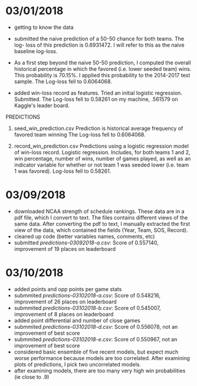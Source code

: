 03/01/2018
===============================================================================
-  getting to know the data

-  submitted the naive prediction of a 50-50 chance for both teams. The log-
loss of this prediction is 0.6931472. I will refer to this as the naive 
baseline log-loss.

-  As a first step beyond the naive 50-50 prediction, I computed the overall 
historical percentage in which the favored (i.e. lower seeded team) wins. This 
probability is 70.15%. I applied this probability to the 2014-2017 test sample. 
The Log-loss fell to 0.6064068.

-  added win-loss record as features. Tried an initial logistic regression.
Submitted. The Log-loss fell to 0.58261 on my machine, .561579 on  Kaggle's 
leader board.

PREDICTIONS
1. seed_win_prediction.csv
Prediction is historical average frequency of favored team winning
The Log-loss fell to 0.6064068.

2. record_win_prediction.csv
Predictions using a logistic regression model of win-loss record.
Logistic regression. Includes, for both teams 1 and 2, win percentage, number 
of  wins, number of games played, as well as an indicator variable for whether 
or not team 1 was seeded lower (i.e. team 1 was favored).
Log-loss fell to 0.58261.

03/09/2018
===============================================================================
-  downloaded NCAA strength of schedule rankings. These data are in a pdf file, which I convert to text. The files contains different views of the same data. After converting the pdf to text, I manually extracted the first view of the data, which contained the fields (Year, Team, SOS, Record).
-  cleaned up code (better variables names, comments, etc)
-  submitted *predictions-03092018-a.csv*: Score of 0.557140, improvement of 19 places on leaderboard

03/10/2018
===============================================================================
- added points and opp points per game stats
- submmited *predictions-03102018-a.csv*: Score of 0.548216, improvement of 26 places on leaderboard
- submmited *predictions-03102018-b.csv*: Score of 0.545007, improvement of 8 places on leaderboard
- added point differential and number of close games
- submmited *predictions-03102018-d.csv*: Score of 0.556078, not an improvement of best score
- submmited *predictions-03102018-e.csv*: Score of 0.550967, not an improvement of best score
- considered basic ensemble of five recent models, but expect much worse performance because models are too correlated. After examining plots of predictions, I pick two uncorrelated models. 
- after examining models, there are too many very high win probabilities (ie close to .9)